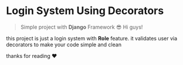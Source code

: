 # Login System Using Decorators
> Simple project with **Django** Framework 😎
Hi guys!

this project is just a login system with **Role** feature. 
it validates user via decorators to make your code simple and clean

thanks for reading ❤️
